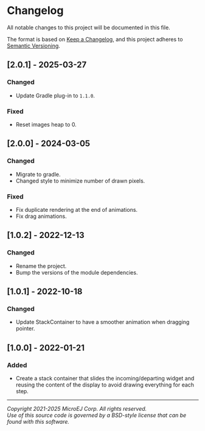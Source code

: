 # Changelog

All notable changes to this project will be documented in this file.

The format is based on [Keep a Changelog](https://keepachangelog.com/en/1.0.0/),
and this project adheres to [Semantic Versioning](https://semver.org/spec/v2.0.0.html).

## [2.0.1] - 2025-03-27

### Changed

- Update Gradle plug-in to `1.1.0`.

### Fixed

- Reset images heap to 0.

## [2.0.0] - 2024-03-05

### Changed

- Migrate to gradle.
- Changed style to minimize number of drawn pixels.

### Fixed

- Fix duplicate rendering at the end of animations.
- Fix drag animations.

## [1.0.2] - 2022-12-13

### Changed

- Rename the project.
- Bump the versions of the module dependencies.

## [1.0.1] - 2022-10-18

### Changed

- Update StackContainer to have a smoother animation when dragging pointer.

## [1.0.0] - 2022-01-21

### Added

- Create a stack container that slides the incoming/departing widget and reusing the content of the display to avoid
  drawing everything for each step.

---  
_Copyright 2021-2025 MicroEJ Corp. All rights reserved._  
_Use of this source code is governed by a BSD-style license that can be found with this software._  